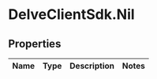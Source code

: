 # DelveClientSdk.Nil

## Properties

Name | Type | Description | Notes
------------ | ------------- | ------------- | -------------


